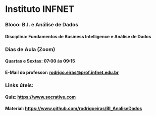 # Instituto INFNET
### Bloco: B.I. e Análise de Dados
#### Disciplina: Fundamentos de Business Intelligence e Análise de Dados

### Dias de Aula (Zoom)
#### Quartas e Sextas: 07:00 às 09:15
#### E-Mail do professor: rodrigo.eiras@prof.infnet.edu.br

### Links úteis:
#### Quiz: https://www.socrative.com
#### Material: https://www.github.com/rodrigoeiras/BI_AnaliseDados
